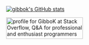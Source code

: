[![gibbok's GitHub stats](https://github-readme-stats.vercel.app/api?username=gibbok)](https://github.com/gibbok)  

<div>

  
<a href="https://stackoverflow.com/users/379008/gibbok"><img src="https://stackoverflow.com/users/flair/379008.png" width="208" height="58" alt="profile for GibboK at Stack Overflow, Q&amp;A for professional and enthusiast programmers" title="profile for GibboK at Stack Overflow, Q&amp;A for professional and enthusiast programmers"></a>
</div>




